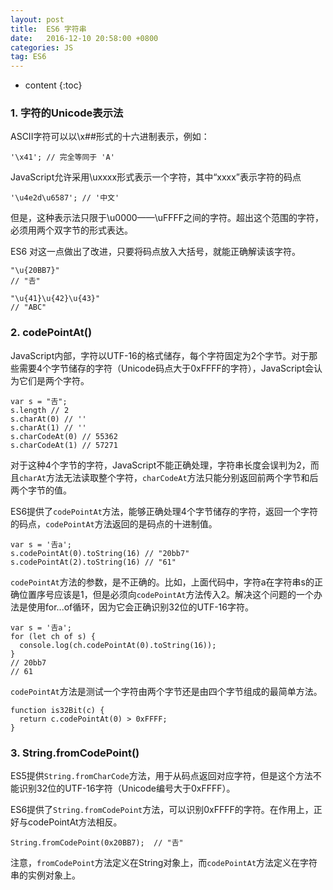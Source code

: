 ```yaml
---
layout: post
title:  ES6 字符串
date:   2016-12-10 20:58:00 +0800
categories: JS
tag: ES6
---
```


* content
{:toc}

### 1. 字符的Unicode表示法

ASCII字符可以以\x##形式的十六进制表示，例如：

	'\x41'; // 完全等同于 'A'

JavaScript允许采用\uxxxx形式表示一个字符，其中“xxxx”表示字符的码点

	'\u4e2d\u6587'; // '中文'

但是，这种表示法只限于\u0000——\uFFFF之间的字符。超出这个范围的字符，必须用两个双字节的形式表达。

ES6 对这一点做出了改进，只要将码点放入大括号，就能正确解读该字符。

	"\u{20BB7}"
	// "𠮷"

	"\u{41}\u{42}\u{43}"
	// "ABC"

### 2. codePointAt()

JavaScript内部，字符以UTF-16的格式储存，每个字符固定为2个字节。对于那些需要4个字节储存的字符（Unicode码点大于0xFFFF的字符），JavaScript会认为它们是两个字符。

	var s = "𠮷";
	s.length // 2
	s.charAt(0) // ''
	s.charAt(1) // ''
	s.charCodeAt(0) // 55362
	s.charCodeAt(1) // 57271

对于这种4个字节的字符，JavaScript不能正确处理，字符串长度会误判为2，而且`charAt`方法无法读取整个字符，`charCodeAt`方法只能分别返回前两个字节和后两个字节的值。

ES6提供了`codePointAt`方法，能够正确处理4个字节储存的字符，返回一个字符的码点，`codePointAt`方法返回的是码点的十进制值。

	var s = '𠮷a';
	s.codePointAt(0).toString(16) // "20bb7"
	s.codePointAt(2).toString(16) // "61"

`codePointAt`方法的参数，是不正确的。比如，上面代码中，字符a在字符串s的正确位置序号应该是1，但是必须向`codePointAt`方法传入2。解决这个问题的一个办法是使用for...of循环，因为它会正确识别32位的UTF-16字符。

```
var s = '𠮷a';
for (let ch of s) {
  console.log(ch.codePointAt(0).toString(16));
}
// 20bb7
// 61
```

`codePointAt`方法是测试一个字符由两个字节还是由四个字节组成的最简单方法。

	function is32Bit(c) {
	  return c.codePointAt(0) > 0xFFFF;
	}

### 3. String.fromCodePoint()

ES5提供`String.fromCharCode`方法，用于从码点返回对应字符，但是这个方法不能识别32位的UTF-16字符（Unicode编号大于0xFFFF）。

ES6提供了`String.fromCodePoint`方法，可以识别0xFFFF的字符。在作用上，正好与codePointAt方法相反。

	String.fromCodePoint(0x20BB7);  // "𠮷"

注意，`fromCodePoint`方法定义在String对象上，而`codePointAt`方法定义在字符串的实例对象上。